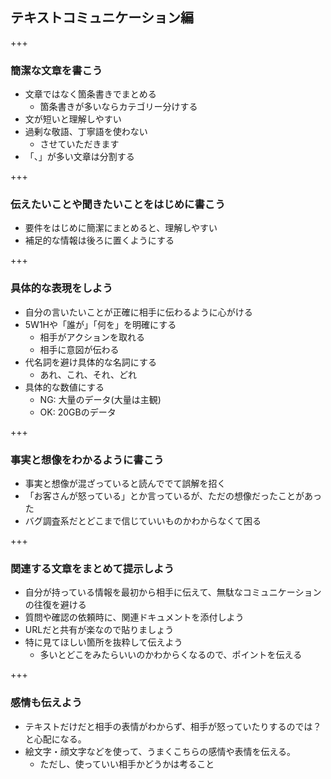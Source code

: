 ## テキストコミュニケーション編

+++

### 簡潔な文章を書こう

* 文章ではなく箇条書きでまとめる
  * 箇条書きが多いならカテゴリー分けする
* 文が短いと理解しやすい
* 過剰な敬語、丁寧語を使わない
  * させていただきます
* 「、」が多い文章は分割する

+++

### 伝えたいことや聞きたいことをはじめに書こう

* 要件をはじめに簡潔にまとめると、理解しやすい
* 補足的な情報は後ろに置くようにする

+++

### 具体的な表現をしよう

* 自分の言いたいことが正確に相手に伝わるように心がける
* 5W1Hや「誰が」「何を」を明確にする
  * 相手がアクションを取れる
  * 相手に意図が伝わる
* 代名詞を避け具体的な名詞にする
  * あれ、これ、それ、どれ
* 具体的な数値にする
  * NG: 大量のデータ(大量は主観)
  * OK: 20GBのデータ

+++

### 事実と想像をわかるように書こう

* 事実と想像が混ざっていると読んででて誤解を招く
* 「お客さんが怒っている」とか言っているが、ただの想像だったことがあった
* バグ調査系だとどこまで信じていいものかわからなくて困る

+++

### 関連する文章をまとめて提示しよう

* 自分が持っている情報を最初から相手に伝えて、無駄なコミュニケーションの往復を避ける
* 質問や確認の依頼時に、関連ドキュメントを添付しよう
* URLだと共有が楽なので貼りましょう
* 特に見てほしい箇所を抜粋して伝えよう
  * 多いとどこをみたらいいのかわからくなるので、ポイントを伝える

+++

### 感情も伝えよう

* テキストだけだと相手の表情がわからず、相手が怒っていたりするのでは？と心配になる。
* 絵文字・顔文字などを使って、うまくこちらの感情や表情を伝える。
  * ただし、使っていい相手かどうかは考ること
